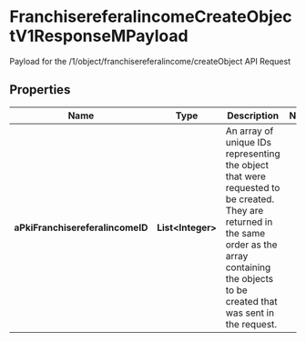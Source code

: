 

# FranchisereferalincomeCreateObjectV1ResponseMPayload

Payload for the /1/object/franchisereferalincome/createObject API Request

## Properties

Name | Type | Description | Notes
------------ | ------------- | ------------- | -------------
**aPkiFranchisereferalincomeID** | **List&lt;Integer&gt;** | An array of unique IDs representing the object that were requested to be created.  They are returned in the same order as the array containing the objects to be created that was sent in the request. | 



